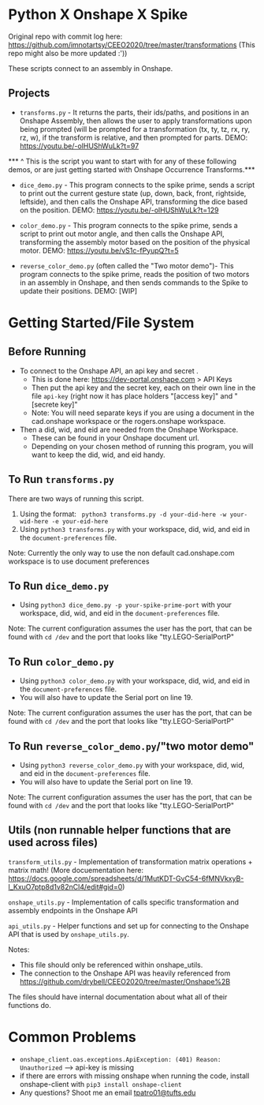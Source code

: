 # Python X Onshape X Spike
Original repo with commit log here: https://github.com/imnotartsy/CEEO2020/tree/master/transformations (This repo might also be more updated :'))

These scripts connect to an assembly in Onshape.
## Projects
- ```transforms.py``` - It returns the parts, their ids/paths, and positions in an Onshape Assembly, then allows the user to apply transformations upon being prompted (will be prompted for a transformation (tx, ty, tz, rx, ry, rz, w), if the transform is relative, and then prompted for parts.
DEMO: https://youtu.be/-olHUShWuLk?t=97

*** ^ This is the script you want to start with for any of these following demos, or are just getting started with Onshape Occurrence Transforms.***

- ```dice_demo.py``` - This program connects to the spike prime, sends a script to print out the current gesture state (up, down, back, front, rightside, leftside), and then calls the Onshape API, transforming the dice based on the position.
DEMO: https://youtu.be/-olHUShWuLk?t=129

- ```color_demo.py``` - This program connects to the spike prime, sends a script to print out motor angle, and then calls the Onshape API, transforming the assembly motor based on the position of the physical motor.
DEMO: https://youtu.be/vS1c-fPyupQ?t=5

- ```reverse_color_demo.py``` (often called the "Two motor demo")- This program connects to the spike prime, reads the position of two motors in an assembly in Onshape, and then sends commands to the Spike to update their positions.
DEMO: [WIP]

# Getting Started/File System
## Before Running 
- To connect to the Onshape API, an api key and secret .
  - This is done here: https://dev-portal.onshape.com > API Keys
  - Then put the api key and the secret key, each on their own line in the file ```api-key``` (right now it has place holders "[access key]" and "[secrete key]"
  - Note: You will need separate keys if you are using a document in the cad.onshape workspace or the rogers.onshape workspace.
- Then a did, wid, and eid are needed from the Onshape Workspace.
  - These can be found in your Onshape document url.
  - Depending on your chosen method of running this program, you will want to keep the did, wid, and eid handy.

## To Run ```transforms.py```
There are two ways of running this script.
1. Using the format:
``` python3 transforms.py -d your-did-here -w your-wid-here -e your-eid-here```
2. Using ```python3 transforms.py``` with your workspace, did, wid, and eid in the ```document-preferences``` file.

Note: Currently the only way to use the non default cad.onshape.com workspace is to use document preferences

## To Run ```dice_demo.py```
- Using ```python3 dice_demo.py -p your-spike-prime-port``` with your workspace, did, wid, and eid in the ```document-preferences``` file.

Note: The current configuration assumes the user has the port, that can be found with ```cd /dev``` and the port that looks like "tty.LEGO-SerialPortP" 

## To Run ```color_demo.py```
- Using ```python3 color_demo.py``` with your workspace, did, wid, and eid in the ```document-preferences``` file.
- You will also have to update the Serial port on line 19.

Note: The current configuration assumes the user has the port, that can be found with ```cd /dev``` and the port that looks like "tty.LEGO-SerialPortP" 

## To Run ```reverse_color_demo.py```/"two motor demo"
- Using ```python3 reverse_color_demo.py``` with your workspace, did, wid, and eid in the ```document-preferences``` file.
- You will also have to update the Serial port on line 19.

Note: The current configuration assumes the user has the port, that can be found with ```cd /dev``` and the port that looks like "tty.LEGO-SerialPortP" 

## Utils (non runnable helper functions that are used across files)
```transform_utils.py``` - Implementation of transformation matrix operations + matrix math! (More docuementation here: https://docs.google.com/spreadsheets/d/1MutKDT-GvC54-6fMNVkxyB-l_KxuO7ptp8d1v82nCl4/edit#gid=0)

```onshape_utils.py``` - Implementation of calls specific transformation and assembly endpoints in the Onshape API

```api_utils.py``` - Helper functions and set up for connecting to the Onshape API that is used by ```onshape_utils.py```.
  
  Notes:
  - This file should only be referenced within onshape_utils.
  - The connection to the Onshape API was heavily referenced from
  https://github.com/drybell/CEEO2020/tree/master/Onshape%2B

The files should have internal documentation about what all of their functions do.

# Common Problems

- ```onshape_client.oas.exceptions.ApiException: (401) Reason: Unauthorized```
--> api-key is missing
- if there are errors with missing onshape when running the code, install onshape-client with ```pip3 install onshape-client```
- Any questions? Shoot me an email tpatro01@tufts.edu
